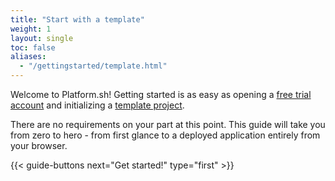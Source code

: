 ```yaml
---
title: "Start with a template"
weight: 1
layout: single
toc: false
aliases:
  - "/gettingstarted/template.html"
---
```


Welcome to Platform.sh! Getting started is as easy as opening a [free trial account](https://accounts.platform.sh/platform/trial/general/setup) and initializing a [template project](/development/templates.html).

There are no requirements on your part at this point. This guide will take you from zero to hero - from first glance to a deployed application entirely from your browser.

{{< guide-buttons next="Get started!" type="first" >}}
